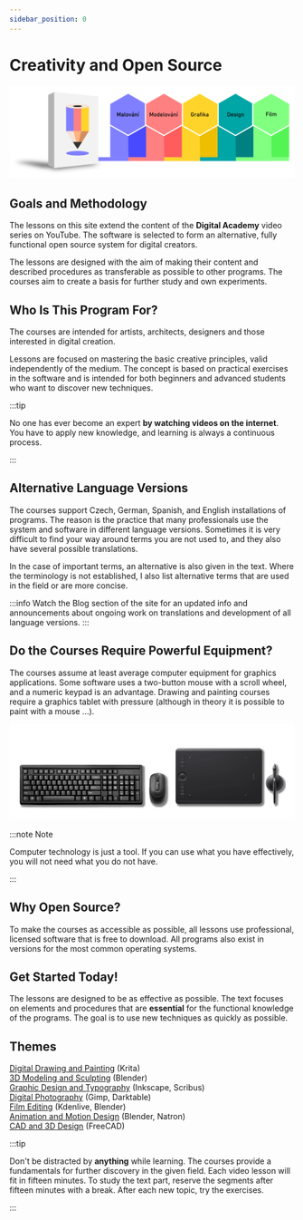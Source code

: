 ```yaml
---
sidebar_position: 0
---
```


# Creativity and Open Source
![image](./img/akademieprehled2.svg)
## Goals and Methodology

The lessons on this site extend the content of the **Digital Academy** video series on YouTube. The software is selected to form an alternative, fully functional open source system for digital creators.

The lessons are designed with the aim of making their content and described procedures as transferable as possible to other programs. The courses aim to create a basis for further study and own experiments.   

## Who Is This Program For?

The courses are intended for artists, architects, designers and those interested in digital creation.

Lessons are focused on mastering the basic creative principles, valid independently of the medium. The concept is based on practical exercises in the software and is intended for both beginners and advanced students who want to discover new techniques.

:::tip

No one has ever become an expert **by watching videos on the internet**. You have to apply new knowledge, and learning is always a continuous process.

:::

## Alternative Language Versions
The courses support Czech, German, Spanish, and English installations of programs. The reason is the practice that many professionals use the system and software in different language versions. Sometimes it is very difficult to find your way around terms you are not used to, and they also have several possible translations.

In the case of important terms, an alternative is also given in the text. Where the terminology is not established, I also list alternative terms that are used in the field or are more concise.

:::info
Watch the Blog section of the site for an updated info and announcements about ongoing work on translations and development of all language versions.
:::

## Do the Courses Require Powerful Equipment?

The courses assume at least average computer equipment for graphics applications. Some software uses a two-button mouse with a scroll wheel, and a numeric keypad is an advantage. Drawing and painting courses require a graphics tablet with pressure (although in theory it is possible to paint with a mouse ...).

![image](./img/akademie-vybaveni.png)

:::note Note

Computer technology is just a tool. If you can use what you have effectively, you will not need what you do not have.

:::

## Why Open Source?

To make the courses as accessible as possible, all lessons use professional, licensed software that is free to download. All programs also exist in versions for the most common operating systems.


## Get Started Today!
The lessons are designed to be as effective as possible. The text focuses on elements and procedures that are **essential** for the functional knowledge of the programs. The goal is to use new techniques as quickly as possible.

## Themes

[Digital Drawing and Painting](01digitalnimalba/kresba-a-malba) (Krita)  
[3D Modeling and Sculpting](02modelovani/3D-modelovani) (Blender)  
[Graphic Design and Typography](03grafika/grafika) (Inkscape, Scribus)  
[Digital Photography](04foto/foto) (Gimp, Darktable)  
[Film Editing](05film/film) (Kdenlive, Blender)  
[Animation and Motion Design](06animace/animace) (Blender, Natron)  
[CAD and 3D Design](07cad/cad) (FreeCAD)

:::tip

Don't be distracted by **anything** while learning. The courses provide a fundamentals for further discovery in the given field. Each video lesson will fit in fifteen minutes. To study the text part, reserve the segments after fifteen minutes with a break. After each new topic, try the exercises.

:::
